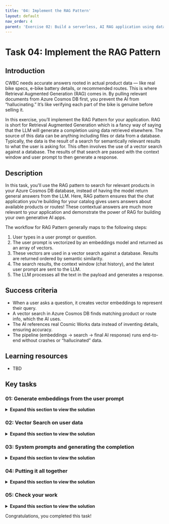 ```yaml
---
title: '04: Implement the RAG Pattern'
layout: default
nav_order: 4
parent: 'Exercise 02: Build a serverless, AI RAG application using data from Azure Cosmos DB'
---
```


# Task 04: Implement the RAG Pattern

## Introduction
CWBC needs accurate answers rooted in actual product data — like real bike specs, e-bike battery details, or recommended routes. This is where Retrieval Augmented Generation (RAG) comes in. By pulling relevant documents from Azure Cosmos DB first, you prevent the AI from “hallucinating.” It’s like verifying each part of the bike is genuine before selling it.
 
 In this exercise, you’ll implement the RAG Pattern for your application. RAG is short for Retrieval Augmented Generation which is a fancy way of saying that the LLM will generate a completion using data retrieved elsewhere. The source of this data can be anything including files or data from a database. Typically, the data is the result of a search for semantically relevant results to what the user is asking for. This often involves the use of a vector search against a database. The results of that search are passed with the context window and user prompt to then generate a response. 

## Description
In this task, you'll use the RAG pattern to search for relevant products in your Azure Cosmos DB database, instead of having the model return general answers from the LLM. Here, RAG pattern ensures that the chat application you're building for your catalog gives users answers about available products or routes! These contextual answers are much more relevant to your application and demonstrate the power of RAG for building your own generative AI apps. 
 
The workflow for RAG Pattern generally maps to the following steps:
 
 1. User types in a user prompt or question.
 1. The user prompt is vectorized by an embeddings model and returned as an array of vectors.
 1. These vectors are used in a vector search against a database. Results are returned ordered by semantic similarity.
 1. The search results, the context window (chat history), and the latest user prompt are sent to the LLM.
 1. The LLM processes all the text in the payload and generates a response.

## Success criteria
 - When a user asks a question, it creates vector embeddings to represent their query.
 - A vector search in Azure Cosmos DB finds matching product or route info, which the AI uses.
 - The AI references real Cosmic Works data instead of inventing details, ensuring accuracy.
 - The pipeline (embeddings → search → final AI response) runs end-to-end without crashes or “hallucinated” data.


## Learning resources
 - TBD

## Key tasks


### 01: Generate embeddings from the user prompt
 
 <details markdown="block"> 
  <summary><strong>Expand this section to view the solution</strong></summary> 

 Turning user text into vector embeddings unlocks the power to find matching info in your data. CWBC is excited about the idea that “Which bikes have the best battery range?” triggers a search for actual e-bike models in your database.
 
 You'll first need to add the OpenAI embeddings generation extension to the Semantic Kernel service.
 
 1. Go to the **SemanticKernelService.cs** file you modified previously in the **Services** subfolder.
 
 1. Find the **public SemanticKernelService`()** constructor with the following signature:
 
     ```csharp
     public SemanticKernelService(OpenAIClient openAiClient, CosmosClient cosmosClient, IOptions<OpenAi> openAIOptions, IOptions<CosmosDb> cosmosOptions)
     ```
 
 1. You added the OpenAI chat completion extension in the previous exercise. 
 
     Directly below that line, add the extension for OpenAI embedding generation. The following code block includes the previously added OpenAI extension.
 
     ```csharp
     //Add Azure OpenAI chat completion service
     builder.AddOpenAIChatCompletion(modelId: completionDeploymentName, openAIClient: openAiClient);
 
     //Add Azure OpenAI text embedding generation service
     builder.AddOpenAITextEmbeddingGeneration(modelId: embeddingDeploymentName, openAIClient: openAiClient, dimensions: 1536);
     ```
 
     ![zc0wh73d.jpg](../../media/zc0wh73d.jpg)
 
 1. Find **GetEmbeddingsAsync`()**. 
 
 1. Comment out the two lines above the **return** statement and add the two new lines, using the following: 
 
      ```csharp
     //await Task.Delay(0);
     //floatembeddingsArray = new float[0];
 
     var embeddings = await kernel.GetRequiredService<ITextEmbeddingGenerationService>().GenerateEmbeddingAsync(text);
     floatembeddingsArray = embeddings.ToArray();
     ```
 
     ![g03eaek4.jpg](../../media/g03eaek4.jpg)
 
     {: .note }
     > The new code here uses the built-in embedding service to generate vectors out of the user text. It then converts the result to an array of floats.
 
 1. Save **SemanticKernelService.cs**.
 
 1. In the terminal, ensure the code compiles:
 
     ```
     dotnet build
     ```
 
     {: .note }
     > The warnings are safe to ignore.
 
     ![s17d6sz4.jpg](../../media/s17d6sz4.jpg)
 
 1. If the code compiles with no errors, move on to the next step.
 
#### Is your application not working or throwing exceptions? Compare your code against this example.

  
    1. Review the **SemanticKernelService()** constructor in **SemanticKernelService.cs** to make sure that your code matches this sample.
 
     ```csharp
     public SemanticKernelService(OpenAIClient openAiClient, CosmosClient cosmosClient, IOptions<OpenAi> openAIOptions, IOptions<CosmosDb> cosmosOptions)
     {
         var completionDeploymentName = openAIOptions.Value.CompletionDeploymentName;
         var embeddingDeploymentName = openAIOptions.Value.EmbeddingDeploymentName;
         var maxRagTokens = openAIOptions.Value.MaxRagTokens;
         var maxContextTokens = openAIOptions.Value.MaxContextTokens;
 
         var databaseName = cosmosOptions.Value.Database;
         var productContainerName = cosmosOptions.Value.ProductContainer;
         var productDataSourceURI = cosmosOptions.Value.ProductDataSourceURI;
 
         ArgumentNullException.ThrowIfNullOrEmpty(completionDeploymentName);
         ArgumentNullException.ThrowIfNullOrEmpty(embeddingDeploymentName);
         ArgumentNullException.ThrowIfNullOrEmpty(maxRagTokens);
         ArgumentNullException.ThrowIfNullOrEmpty(maxContextTokens);
         ArgumentNullException.ThrowIfNullOrEmpty(databaseName);
         ArgumentNullException.ThrowIfNullOrEmpty(productContainerName);
         ArgumentNullException.ThrowIfNullOrEmpty(productDataSourceURI);
 
         //Set the product data source URI for loading data
         _productDataSourceURI = productDataSourceURI;
 
         // Initialize the Semantic Kernel
         var builder = Kernel.CreateBuilder();
 
         //Add Azure OpenAI chat completion service
         builder.AddOpenAIChatCompletion(modelId: completionDeploymentName, openAIClient: openAiClient);
 
         //Add Azure OpenAI text embedding generation service
         builder.AddOpenAITextEmbeddingGeneration(modelId: embeddingDeploymentName, openAIClient: openAiClient, dimensions: 1536);
 
         //Add Azure CosmosDB NoSql client and Database to the Semantic Kernel
         builder.Services.AddSingleton<Database>(
             sp =>
             {
                 var client = cosmosClient;
                 return client.GetDatabase(databaseName);
             });
 
         // Add the Azure CosmosDB NoSQL Vector Store Record Collection for Products
         var options = new AzureCosmosDBNoSQLVectorStoreRecordCollectionOptions<Product> { PartitionKeyPropertyName = "categoryId" };
         builder.AddAzureCosmosDBNoSQLVectorStoreRecordCollection<Product>(productContainerName, options);
 
         kernel = builder.Build();
 
        //Get a reference to the product container from Semantic Kernel for vector search and adding/updating products
        _productContainer = (AzureCosmosDBNoSQLVectorStoreRecordCollection<Product>)kernel.Services.GetRequiredService<IVectorStoreRecordCollection<string, Product>>();
 
         //Create a tokenizer for the model
         _tokenizer = Tokenizer.CreateTiktokenForModel(modelName: "gpt-4o");
         _maxRagTokens = Int32.TryParse(maxRagTokens, out _maxRagTokens) ? _maxRagTokens: 3000;
         _maxContextTokens = Int32.TryParse(maxContextTokens, out _maxContextTokens) ? _maxContextTokens : 1000;
     }
     ```
 
    1. Review the **GetEmbeddingsAsync()** function to make sure that your code matches this sample.
  
     ```csharp
     public async Task<float[]> GetEmbeddingsAsync(string text)
     {
         var embeddings = await kernel.GetRequiredService<ITextEmbeddingGenerationService>().GenerateEmbeddingAsync(text);
         floatembeddingsArray = embeddings.ToArray();
         
         return embeddingsArray;
     }
     ```
 
 </details>

 
### 02: Vector Search on user data
 
<details markdown="block"> 
  <summary><strong>Expand this section to view the solution</strong></summary> 

 With embeddings ready, you’ll run a vector search on Cosmos DB to retrieve the best matches. Instead of rummaging randomly, the system quickly zeroes in on relevant products—key to giving riders meaningful advice.
 
 The next step is to implement the vector search query in your application.
 
 1. In **SemanticKernelService.cs** class, find the **SearchProductsAsync`()** function with the following signature. 
 
     ```csharp
     public async Task<string> SearchProductsAsync(ReadOnlyMemory<float> promptVectors, int productMaxResults)
     ```
 
 1. Instead of writing a custom vector query to execute against our container, you can leverage Semantic Kernel's Azure Cosmos DB NoSQL Vector Store connector. This greatly reduces the amount of code you need to write to search our product data for relevant results. 
 
     Comment out the two lines of code above the **return** statement and add the lines beneath them, using the following:
 
     ```csharp
     //string productsString = "";
     //await Task.Delay(0);
 
     var options = new VectorSearchOptions { VectorPropertyName = "vectors", Top = productMaxResults };
 
     //Call Semantic Kernel to perform the vector search
     var searchResult = await _productContainer.VectorizedSearchAsync(promptVectors, options);
     ```
 
     ![je4h9rg7.jpg](../../media/je4h9rg7.jpg)
 
     {: .note }
     > This code uses the Semantic Kernel Azure Cosmos DB NoSQL Vector Store connector to:
     >
     > 1. Indicate which property in the Azure Cosmos DB document contains the vectors to search against using **VectorPropertyName** in the **VectorSearchOptions**.
     > 1. Limit the number of products that are returned by the search using **Top**. Because LLM's can only process so much text at once, it’s necessary to limit the amount of data returned by a vector search. The **productMaxResults** value limits that amount of data. This is something you may need to adjust when doing vector searches, so it’s a config value in this application.
     > 1. Call the **VectorizedSearchAsync()** function in the Semantic Kernel connector. This performs vector search using the passed-in vector embeddings generated by the user prompt. The function automatically orders the results by the similarity score from most semantically relevant to least relevant.
 
 1. Below the block of code you added, add the following lines above the existing **return** statement:
 
     ```csharp
     var resultRecords = new List<VectorSearchResult<Product>>();
     await foreach (var result in searchResult.Results)
     {
         resultRecords.Add(result);
     }
 
     string productsString = JsonSerializer.Serialize(resultRecords);
     ```
 
     ![5xcvrojv.jpg](../../media/5xcvrojv.jpg)
 
     {: .note }
     > This loops through the vector search results and serializes all products as a single string.
     
 1. Save the **SemanticKernelService.cs** file.
 
 </details>
 
### 03: System prompts and generating the completion
 
<details markdown="block"> 
  <summary><strong>Expand this section to view the solution</strong></summary> 

 Now that you have real product data, your system prompt must instruct the AI to stick to it. CWBC wants to avoid false answers. By feeding the retrieved data back into the AI, you ensure the final response is both conversational and true to the source.
 
 You need to modify the LLM payload for generating the completion to include our new vector search results data. You also need to modify the system prompt you use to instruct the LLM how to generate the completion.
 
 1. In the **SemanticKernelService.cs** class, find the **_systemPromptRetailAssistant** variable. 
 
 1. Comment out the line and add our new system prompt, using the following:
 
     ```csharp
     //private readonly string _systemPromptRetailAssistant = @"";
     private readonly string _systemPromptRetailAssistant = @"
         You are an intelligent assistant for the Cosmic Works Bike Company. 
         You are designed to provide helpful answers to user questions about 
         bike products and accessories provided in JSON format below.
 
     Instructions:
         - Only answer questions related to the information provided below.
         - Don't reference any product data not provided below.
         - If you're unsure of an answer, you can say ""I don't know"" or ""I'm not sure"" and recommend users search themselves.
 
     Text of relevant information:";
     ```
 
     ![v7spo3so.jpg](../../media/v7spo3so.jpg)
 
     {: .note }
     > Compare this system prompt to our original **_systemPrompt**. Both are similar in providing information for how the LLM should behave. However, the new prompt provides greater context and a clear list of instructions for what it’s supposed to do. It also provides a placeholder for where the LLM expects to see additional information. 
 
 1. You next need to modify the function that will call the LLM. 
 
     Find the **GetRagCompletionAsync`()** function in **SemanticKernelService.cs** with the following signature:
 
     ```csharp
     public async Task<(string completion, int generationTokens, int completionTokens)> GetRagCompletionAsync(List<Message> contextWindow, string ragData)
     ```
 
 1. At the top of the function, add a new line to trim the incoming product search data based on the **_maxRagTokens** configuration. This uses a tokenizer from Semantic Kernel to help us control the number of tokens we're consuming for each request. 
 
     ```csharp
     //Manage token consumption per request by trimming the amount of vector search data sent to the model
     ragData = TrimToTokenLimit(_maxRagTokens, ragData);
     ```
 
     ![cvb02vz5.jpg](../../media/cvb02vz5.jpg)
 
     {: .note }
     > There are three parts to token control for this request:
     > - **_maxRagTokens** limits the amount of product data we send to the model in our prompt. 
     > - **_maxContextTokens** controls how much text from our context window is passed as part of the prompt. Notice the foreach loop lower in this function that uses this variable to limit the number of prior messages added from our context window. 
     > - **max_tokens** in the **PromptExecutionSettings** limits the number of tokens the model uses to generate a response. 
     
     {: .note }
     > The model we’re using can consume a maximum of 4096 tokens per request. Our three settings help us ensure we’re within the token consumption limits of our model on each request.
 
 1. Below the **ragData** line you added, find the **skChatHistory** variable. 
 
 1. Add a line below **var skChatHistory** to set the new system message. 
 
     ```csharp
     skChatHistory.AddSystemMessage(_systemPromptRetailAssistant + ragData);
     ```
 
     ![e2c1dms4.jpg](../../media/e2c1dms4.jpg)
 
     {: .note }
     > This is where the vector search results are sent to the LLM and appended as part of the system prompt that you defined with the placeholder for additional information.
 
 1. Save the **SemanticKernelService.cs** file.
 
 </details>
 
### 04: Putting it all together
 
<details markdown="block"> 
  <summary><strong>Expand this section to view the solution</strong></summary> 

 At this point, your Intelligent Assistant seamlessly merges user questions, vector search results, and GPT completions. CWBC can proudly say their customers get real-time answers grounded in official bike data.
 
 The last step for our RAG Pattern implementation is to modify our LLM pipeline function in our application so that it generates embeddings from the user prompt, executes the vector search to find relevant products to those embeddings, and calls our new rag chat completion function to generate the response.
 
 1. Open the **ChatService.cs** class file.
 
 1. Find the **public async Task<Message> GetChatCompletionAsync`()** function.
 
 1. You'll need to get vector embeddings from the user prompts. 
 
     Below the call to **GetSessionContextWindowAsync`()**, add two lines to concatenate the context window as one string and to generate vector embeddings. 
     
     The lines for **GetSessionContextWindowAsync** are included in the code block:
 
     ```csharp
     //Get the context window for this conversation up to the maximum conversation depth.
     List<Message> contextWindow = 
         await _cosmosDbService.GetSessionContextWindowAsync(tenantId, userId, sessionId, _maxContextWindow);
 
     //Serialize the user prompts for the context window
     string prompts = string.Join(Environment.NewLine, contextWindow.Select(m => m.Prompt));
 
     //Generate embeddings for the user prompts for search
     floatpromptVectors = await _semanticKernelService.GetEmbeddingsAsync(prompts);
     ```
 
     ![r49dseq1.jpg](../../media/r49dseq1.jpg)
 
     {: .note }
     > The call to **GetEmbeddingsAsync()** that you added generates vector embeddings out of the user prompt using Semantic Kernel and Azure OpenAI.
 
 1. Directly below these lines, add the line to create **vectorSearchResults** with the value from the **SearchProductsAsync()** function you completed earlier.
 
     ```csharp
     //RAG Pattern Vector search results for product data
     string vectorSearchResults = await _semanticKernelService.SearchProductsAsync(promptVectors, _productMaxResults);
     ```
 
     ![8hqhe2ms.jpg](../../media/8hqhe2ms.jpg)
 
 1. Comment out the call to **GetChatCompletionAsync()** and replace it with a call to our new function **GetRagCompletionAsync()** that takes vectors returned from our product search above.
 
     ```csharp
     //(chatMessage.Completion, chatMessage.CompletionTokens) = await _semanticKernelService.GetChatCompletionAsync(contextWindow);
     
     //Call Semantic Kernel to do a vector search to generate a new completion
     (chatMessage.Completion, chatMessage.GenerationTokens, chatMessage.CompletionTokens) = await _semanticKernelService.GetRagCompletionAsync(contextWindow, vectorSearchResults);
     ```
 
     ![ag435jf5.jpg](../../media/ag435jf5.jpg)
 
 1. Save the **ChatService.cs** file.
 
</details>
 
### 05: Check your work
 
<details markdown="block"> 
  <summary><strong>Expand this section to view the solution</strong></summary> 

 Take the Intelligent Assistant for a test ride. Ask about different available bikes. If everything lines up — AI responses referencing the correct data — your RAG pipeline is good to go.
 Let's run your application and test it.
 
 1. In your terminal, start the application:
 
     ```
     dotnet run
     ```
 
 1. **Ctrl+click** the URL on the **Login to the dashboard** line.
 
 1. Select the **http://localhost:8100** endpoint.
 
 1. Select **Create New Chat** on the left, then select the **New Chat** that was created.
 
 1. Test its new vector search, system prompt, and response generation by entering: **What bikes do you have?** 
 
     {: .note }
     > The AI assistant should respond with a list of bikes available from the product catalog. 
     
     {: .note }
     > Notice the number of **Generation Tokens** and the **Time** are now significantly higher because you're passing in more data for the model to analyze. We'll look at optimizing this in the next exercise.
 
     ![wkme7a1x.jpg](../../media/wkme7a1x.jpg)
 
 1. Ask a follow-up question: **Do you have mountain bikes?**
 
     ![iw1x98ky.jpg](../../media/iw1x98ky.jpg)
 
 1. Close the browser window.
 
 1. End the process in the terminal by selecting **Ctrl+C**.
 
#### Is your application not working or throwing exceptions, compare your code against this example.
 
    1. Validate that the **GetChatCompletionAsync()** function in the **ChatService** matches this sample.
 
     ```csharp
     public async Task<Message> GetChatCompletionAsync(string tenantId, string userId, string sessionId, string promptText)    
     {        
         //Create a message object for the new User Prompt and calculate the tokens for the prompt        
         Message chatMessage = await CreateChatMessageAsync(tenantId, userId, sessionId, promptText);        
                
         //Get the context window for this conversation up to the maximum conversation depth        
         List<Message> contextWindow = 
             await _cosmosDbService.GetSessionContextWindowAsync(tenantId, userId, sessionId, _maxContextWindow);        
         
         //Serialize the user prompts for the context window        
         string prompts = string.Join(Environment.NewLine, contextWindow.Select(m => m.Prompt));            
         
         //Generate embeddings for the user prompts for search        
         floatpromptVectors = await _semanticKernelService.GetEmbeddingsAsync(prompts);        
         
         //RAG Pattern Vector search results for product data        
         string vectorSearchResults = await _semanticKernelService.SearchProductsAsync(promptVectors, _productMaxResults);               
         
         //Call Semantic Kernel to do a vector search to generate a new completion        
         (chatMessage.Completion, chatMessage.GenerationTokens, chatMessage.CompletionTokens) = 
             await _semanticKernelService.GetRagCompletionAsync(contextWindow, vectorSearchResults);        
         
         //Persist the prompt/completion, elapsed time, update the session tokens in chat history        
         await UpdateSessionAndMessage(tenantId, userId, sessionId, chatMessage);        
         
         return chatMessage;    
     }
     ```
 
    2. If you get responses indicating there was no data to generate a response, the vector search is likely not working as expected. Navigate to the **SemanticKernelService** and locate the **SearchProductsAsync()** method to make sure that your code matches this sample.
  
     ```csharp
     public async Task<string> SearchProductsAsync(ReadOnlyMemory<float> promptVectors, int productMaxResults)
     {
         var options = new VectorSearchOptions { VectorPropertyName = "vectors", Top = productMaxResults };
 
         //Call Semantic Kernel to perform the vector search
         var searchResult = await _productContainer.VectorizedSearchAsync(promptVectors, options);
 
         var resultRecords = new List<VectorSearchResult<Product>>();
         await foreach (var result in searchResult.Results)
         {
            resultRecords.Add(result);
         }
 
         string productsString = JsonSerializer.Serialize(resultRecords);
 
         return productsString;
     }
     ```
 
    3. If you get other strange behavior for the completion, it's possible the system prompt is not correct. In the **SemanticKernelService** locate the system prompts at the top of the class. Review **_systemPromptRetailAssistant** variable to make sure that your code matches this sample.
  
     ```csharp
     private readonly string _systemPromptRetailAssistant = @"
     You are an intelligent assistant for the Cosmic Works Bike Company. 
     You are designed to provide helpful answers to user questions about 
     bike products and accessories provided in JSON format below.
 
     Instructions:
     - Only answer questions related to the information provided below.
     - Don't reference any product data not provided below.
     - If you're unsure of an answer, you can say "I don't know" or "I'm not sure" and recommend users search themselves.
 
     Text of relevant information:";
     ```
 
    4. Finally, if the responses do not include any information on the bike products being asked, it's possible the call to Azure OpenAI Service is not correct. In the **SemanticKernelService** locate the **GetRagCompletionAsync()** method to make sure that your code matches this sample.
  
     ```csharp
     public async Task<(string completion, int generationTokens, int completionTokens)> GetRagCompletionAsync(List<Message> contextWindow, string ragData)
     {
         //Manage token consumption per request by trimming the amount of vector search data sent to the model
         ragData = TrimToTokenLimit(_maxRagTokens, ragData);
 
         //Add the system prompt and vector search data to the chat history
         var skChatHistory = new ChatHistory();
         skChatHistory.AddSystemMessage(_systemPromptRetailAssistant + ragData);
 
         //Manage token consumption by trimming the amount of chat history sent to the model
         //Useful if the chat history is very large. It can also be summarized before sending to the model
         int currentTokens = 0;
 
         foreach (var message in contextWindow)
         {
             //Add up to the max tokens allowed
             if ((currentTokens += message.PromptTokens + message.CompletionTokens) > _maxContextTokens) break;
             
             skChatHistory.AddUserMessage(message.Prompt);
             if (message.Completion != string.Empty)
                 skChatHistory.AddAssistantMessage(message.Completion);
         }
 
         PromptExecutionSettings settings = new()
         {
             ExtensionData = new Dictionary<string, object>()
             {
                 { "temperature", 0.2 },
                 { "top_p", 0.7 },
                 { "max_tokens", 1000  }
             }
         };
         var result = await kernel.GetRequiredService<IChatCompletionService>().GetChatMessageContentAsync(skChatHistory, settings);
 
         ChatTokenUsage completionUsage = (ChatTokenUsage)result.Metadata!["Usage"]!;
 
         string completion = result.Items[0].ToString()!;
 
         //Separate the amount of tokens used to process the completion vs. the tokens used on the returned text of the completion
         //The completion text is fed into subsequent requests so we want an accurate count of tokens for that text in case
         int generationTokens = completionUsage.TotalTokenCount - completionUsage.OutputTokenCount;
         int completionTokens = completionUsage.OutputTokenCount;
         
         return (completion, generationTokens, completionTokens);
     }
     ```
 
 </details>

 Congratulations, you completed this task!
